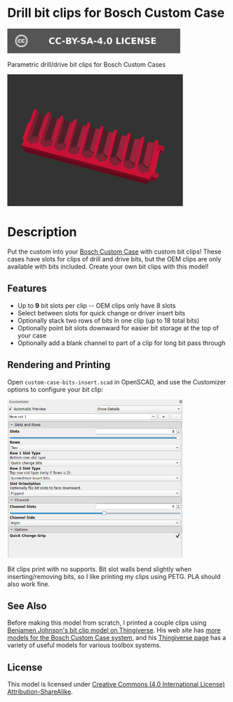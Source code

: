# Drill bit clips for Bosch Custom Case

[![CC-BY-SA-4.0 license][license-badge]][license]

Parametric drill/drive bit clips for Bosch Custom Cases

![Bit clip options animation](images/readme/demo-bits-insert.gif)

# Description

Put the custom into your [Bosch Custom Case][bosch-custom-case] with custom bit
clips! These cases have slots for clips of drill and drive bits, but the OEM
clips are only available with bits included. Create your own bit clips with this
model!

## Features

* Up to **9** bit slots per clip -- OEM clips only have 8 slots
* Select between slots for quick change or driver insert bits
* Optionally stack two rows of bits in one clip (up to 18 total bits)
* Optionally point bit slots downward for easier bit storage at the top of your
  case
* Optionally add a blank channel to part of a clip for long bit pass through

## Rendering and Printing

Open `custom-case-bits-insert.scad` in OpenSCAD, and use the Customizer options
to configure your bit clip:

![Customizer screenshot](images/readme/customizer-screenshot.png)

Bit clips print with no supports. Bit slot walls bend slightly when
inserting/removing bits, so I like printing my clips using PETG. PLA should also
work fine.

## See Also

Before making this model from scratch, I printed a couple clips using
[Benjamen Johnson's bit clip model on
Thingiverse][bosch-custom-case-system-insert-by-benjamenjohnson].
His web site has
[more models for the Bosch Custom Case system][benjamenjohnson-web-site], and
his [Thingiverse page][benjamenjohnson-thingiverse] has a variety of useful
models for various toolbox systems.

## License

This model is licensed under [Creative Commons (4.0 International License) Attribution-ShareAlike][license].


[bosch-custom-case]: https://www.boschtools.com/us/en/boschtools-ocs/custom-case-system-35868-c/
[license]: http://creativecommons.org/licenses/by-sa/4.0/
[license-badge]: /_static/license-badge-cc-by-sa-4.0.svg
[bosch-custom-case-system-insert-by-benjamenjohnson]: https://www.thingiverse.com/thing:3440818
[benjamenjohnson-web-site]: https://3dprints.electronsmith.com/?s=bosch+custom+case
[benjamenjohnson-thingiverse]: https://www.thingiverse.com/benjamenjohnson/designs
